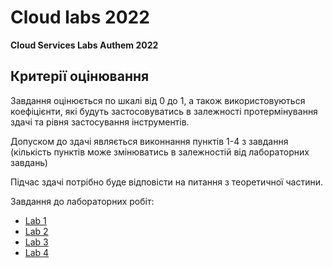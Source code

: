 # Cloud labs 2022
**Cloud Services Labs Authem 2022**

## Критерії оцінювання

Завдання оцінюється по шкалі від 0 до 1, а також використовуються коефіцієнти, які будуть застосовуватись в залежності протермінування здачі та рівня застосування інструментів.

Допуском до здачі являється виконнання пунктів 1-4 з завдання (кількість пунктів може змінюватись в залежностій від лабораторних завдань)

Підчас здачі потрібно буде відповісти на питання з теоретичної частини.

Завдання до лабораторних робіт:

- [Lab 1](lab1.md)
- [Lab 2](lab2.md)
- [Lab 3](lab3.md)
- [Lab 4](lab4.md)
